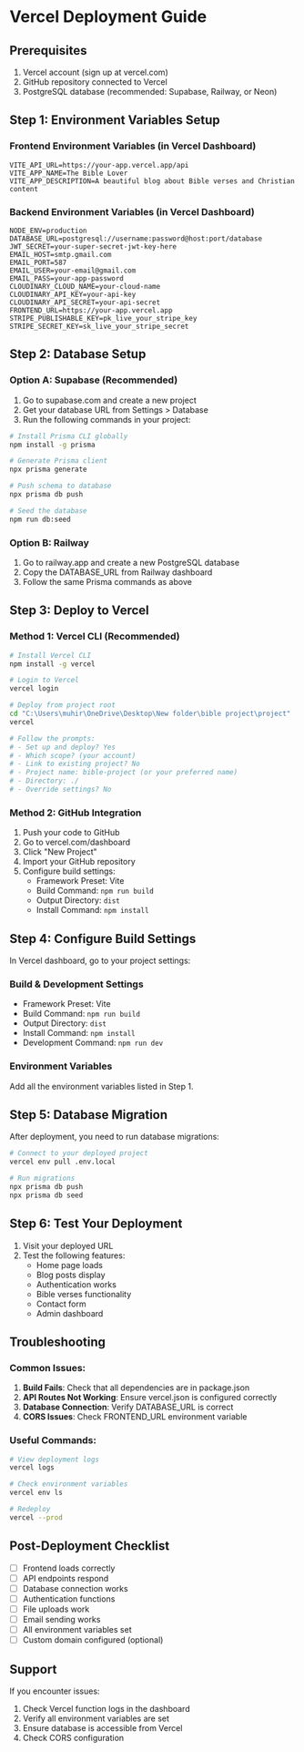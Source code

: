 # Vercel Deployment Guide

## Prerequisites
1. Vercel account (sign up at vercel.com)
2. GitHub repository connected to Vercel
3. PostgreSQL database (recommended: Supabase, Railway, or Neon)

## Step 1: Environment Variables Setup

### Frontend Environment Variables (in Vercel Dashboard)
```
VITE_API_URL=https://your-app.vercel.app/api
VITE_APP_NAME=The Bible Lover
VITE_APP_DESCRIPTION=A beautiful blog about Bible verses and Christian content
```

### Backend Environment Variables (in Vercel Dashboard)
```
NODE_ENV=production
DATABASE_URL=postgresql://username:password@host:port/database
JWT_SECRET=your-super-secret-jwt-key-here
EMAIL_HOST=smtp.gmail.com
EMAIL_PORT=587
EMAIL_USER=your-email@gmail.com
EMAIL_PASS=your-app-password
CLOUDINARY_CLOUD_NAME=your-cloud-name
CLOUDINARY_API_KEY=your-api-key
CLOUDINARY_API_SECRET=your-api-secret
FRONTEND_URL=https://your-app.vercel.app
STRIPE_PUBLISHABLE_KEY=pk_live_your_stripe_key
STRIPE_SECRET_KEY=sk_live_your_stripe_secret
```

## Step 2: Database Setup

### Option A: Supabase (Recommended)
1. Go to supabase.com and create a new project
2. Get your database URL from Settings > Database
3. Run the following commands in your project:

```bash
# Install Prisma CLI globally
npm install -g prisma

# Generate Prisma client
npx prisma generate

# Push schema to database
npx prisma db push

# Seed the database
npm run db:seed
```

### Option B: Railway
1. Go to railway.app and create a new PostgreSQL database
2. Copy the DATABASE_URL from Railway dashboard
3. Follow the same Prisma commands as above

## Step 3: Deploy to Vercel

### Method 1: Vercel CLI (Recommended)
```bash
# Install Vercel CLI
npm install -g vercel

# Login to Vercel
vercel login

# Deploy from project root
cd "C:\Users\muhir\OneDrive\Desktop\New folder\bible project\project"
vercel

# Follow the prompts:
# - Set up and deploy? Yes
# - Which scope? (your account)
# - Link to existing project? No
# - Project name: bible-project (or your preferred name)
# - Directory: ./
# - Override settings? No
```

### Method 2: GitHub Integration
1. Push your code to GitHub
2. Go to vercel.com/dashboard
3. Click "New Project"
4. Import your GitHub repository
5. Configure build settings:
   - Framework Preset: Vite
   - Build Command: `npm run build`
   - Output Directory: `dist`
   - Install Command: `npm install`

## Step 4: Configure Build Settings

In Vercel dashboard, go to your project settings:

### Build & Development Settings
- Framework Preset: Vite
- Build Command: `npm run build`
- Output Directory: `dist`
- Install Command: `npm install`
- Development Command: `npm run dev`

### Environment Variables
Add all the environment variables listed in Step 1.

## Step 5: Database Migration

After deployment, you need to run database migrations:

```bash
# Connect to your deployed project
vercel env pull .env.local

# Run migrations
npx prisma db push
npx prisma db seed
```

## Step 6: Test Your Deployment

1. Visit your deployed URL
2. Test the following features:
   - Home page loads
   - Blog posts display
   - Authentication works
   - Bible verses functionality
   - Contact form
   - Admin dashboard

## Troubleshooting

### Common Issues:

1. **Build Fails**: Check that all dependencies are in package.json
2. **API Routes Not Working**: Ensure vercel.json is configured correctly
3. **Database Connection**: Verify DATABASE_URL is correct
4. **CORS Issues**: Check FRONTEND_URL environment variable

### Useful Commands:
```bash
# View deployment logs
vercel logs

# Check environment variables
vercel env ls

# Redeploy
vercel --prod
```

## Post-Deployment Checklist

- [ ] Frontend loads correctly
- [ ] API endpoints respond
- [ ] Database connection works
- [ ] Authentication functions
- [ ] File uploads work
- [ ] Email sending works
- [ ] All environment variables set
- [ ] Custom domain configured (optional)

## Support

If you encounter issues:
1. Check Vercel function logs in the dashboard
2. Verify all environment variables are set
3. Ensure database is accessible from Vercel
4. Check CORS configuration
